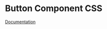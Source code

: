 # Button Component CSS

[Documentation](https://github.com/ArthurClemens/polythene/tree/master/docs/css.md)

